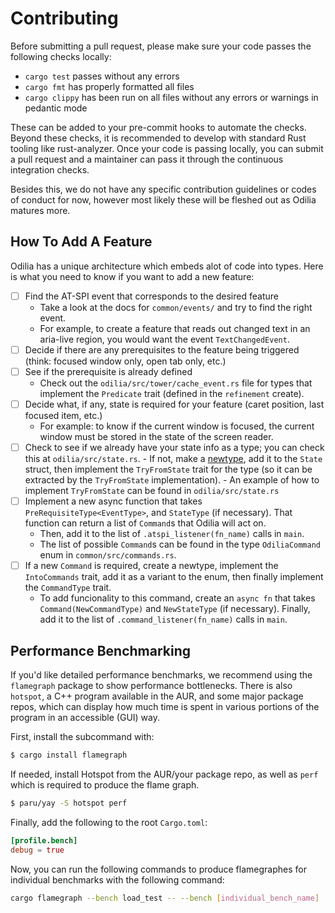 # Contributing

Before submitting a pull request, please make sure your code passes the following checks locally:

- `cargo test` passes without any errors
- `cargo fmt` has properly formatted all files
- `cargo clippy` has been run on all files without any errors or warnings in pedantic mode

These can be added to your pre-commit hooks to automate the checks. Beyond these checks, it is recommended to develop with standard Rust tooling like rust-analyzer. Once your code is passing locally, you can submit a pull request and a maintainer can pass it through the continuous integration checks.

Besides this, we do not have any specific contribution guidelines or codes of conduct for now, however most likely these will be fleshed out as Odilia matures more.

## How To Add A Feature

Odilia has a unique architecture which embeds alot of code into types.
Here is what you need to know if you want to add a new feature:

- [ ] Find the AT-SPI event that corresponds to the desired feature
    - Take a look at the docs for `common/events/` and try to find the right event.
    - For example, to create a feature that reads out changed text in an aria-live region, you would want the event `TextChangedEvent`.
- [ ] Decide if there are any prerequisites to the feature being triggered (think: focused window only, open tab only, etc.)
- [ ] See if the prerequisite is already defined
    - Check out the `odilia/src/tower/cache_event.rs` file for types that implement the `Predicate` trait (defined in the `refinement` create).
- [ ] Decide what, if any, state is required for your feature (caret position, last focused item, etc.)
    - For example: to know if the current window is focused, the current window must be stored in the state of the screen reader.
- [ ] Check to see if we already have your state info as a type; you can check this at `odilia/src/state.rs`.
		- If not, make a [newtype](https://doc.rust-lang.org/book/ch19-04-advanced-types.html#using-the-newtype-pattern-for-type-safety-and-abstraction), add it to the `State` struct, then implement the `TryFromState` trait for the type (so it can be extracted by the `TryFromState` implementation).
		- An example of how to implement `TryFromState` can be found in `odilia/src/state.rs`
- [ ] Implement a new async function that takes `PreRequisiteType<EventType>`, and `StateType` (if necessary). That function can return a list of `Command`s that Odilia will act on.
    - Then, add it to the list of `.atspi_listener(fn_name)` calls in `main`.
    - The list of possible `Command`s can be found in the type `OdiliaCommand` enum in `common/src/commands.rs`.
- [ ] If a new `Command` is required, create a newtype, implement the `IntoCommands` trait, add it as a variant to the enum, then finally implement the `CommandType` trait.
    - To add funcionality to this command, create an `async fn` that takes `Command(NewCommandType)` and `NewStateType` (if necessary). Finally, add it to the list of `.command_listener(fn_name)` calls in `main`.

## Performance Benchmarking

If you'd like detailed performance benchmarks, we recommend using the `flamegraph` package to show performance bottlenecks.
There is also `hotspot`, a C++ program available in the AUR, and some major package repos, which can display how much time is spent in various portions of the program in an accessible (GUI) way.

First, install the subcommand with:

```bash
$ cargo install flamegraph
```

If needed, install Hotspot from the AUR/your package repo, as well as `perf` which is required to produce the flame graph.

```bash
$ paru/yay -S hotspot perf
```

Finally, add the following to the root `Cargo.toml`:

```toml
[profile.bench]
debug = true
```

Now, you can run the following commands to produce flamegraphes for individual benchmarks with the following command:

```bash
cargo flamegraph --bench load_test -- --bench [individual_bench_name]
```
